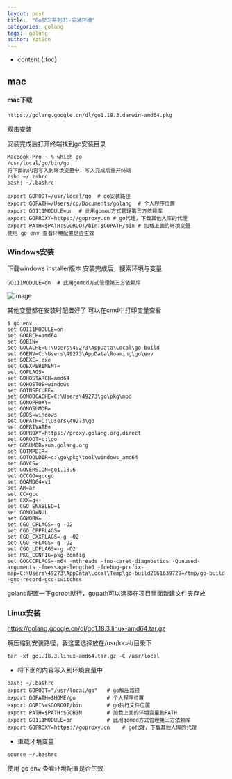 ```yaml
---
layout: post
title:  "Go学习系列01-安装环境"
categories: golang
tags:  golang
author: YztSon
---
```


* content
{:toc}


## mac
#### mac下载
```angular2html
https://golang.google.cn/dl/go1.18.3.darwin-amd64.pkg
```
双击安装

安装完成后打开终端找到go安装目录
```golang
MacBook-Pro ~ % which go
/usr/local/go/bin/go
将下面的内容写入到环境变量中，写入完成后重开终端
zsh: ~/.zshrc
bash: ~/.bashrc

export GOROOT=/usr/local/go  # go安装路径
export GOPATH=/Users/cp/Documents/golang  # 个人程序位置
export GO111MODULE=on  # 此用gomod方式管理第三方依赖库
export GOPROXY=https://goproxy.cn # go代理，下载其他人库的代理
export PATH=$PATH:$GOROOT/bin:$GOPATH/bin # 加载上面的环境变量
使用 go env 查看环境配置是否生效
```

### Windows安装
下载windows installer版本
安装完成后，搜索环境与变量

```golang
GO111MODULE=on  # 此用gomod方式管理第三方依赖库
```

![image](https://buqiubk.github.io/upload/gomode.png)

其他变量都在安装时配置好了
可以在cmd中打印变量查看
```golang
$ go env
set GO111MODULE=on
set GOARCH=amd64
set GOBIN=
set GOCACHE=C:\Users\49273\AppData\Local\go-build
set GOENV=C:\Users\49273\AppData\Roaming\go\env
set GOEXE=.exe
set GOEXPERIMENT=
set GOFLAGS=
set GOHOSTARCH=amd64
set GOHOSTOS=windows
set GOINSECURE=
set GOMODCACHE=C:\Users\49273\go\pkg\mod
set GONOPROXY=
set GONOSUMDB=
set GOOS=windows
set GOPATH=C:\Users\49273\go
set GOPRIVATE=
set GOPROXY=https://proxy.golang.org,direct
set GOROOT=c:\go
set GOSUMDB=sum.golang.org
set GOTMPDIR=
set GOTOOLDIR=c:\go\pkg\tool\windows_amd64
set GOVCS=
set GOVERSION=go1.18.6
set GCCGO=gccgo
set GOAMD64=v1
set AR=ar
set CC=gcc
set CXX=g++
set CGO_ENABLED=1
set GOMOD=NUL
set GOWORK=
set CGO_CFLAGS=-g -O2
set CGO_CPPFLAGS=
set CGO_CXXFLAGS=-g -O2
set CGO_FFLAGS=-g -O2
set CGO_LDFLAGS=-g -O2
set PKG_CONFIG=pkg-config
set GOGCCFLAGS=-m64 -mthreads -fno-caret-diagnostics -Qunused-arguments -fmessage-length=0 -fdebug-prefix-map=C:\Users\49273\AppData\Local\Temp\go-build2861639729=/tmp/go-build -gno-record-gcc-switches
```
goland配置一下goroot就行，gopath可以选择在项目里面新建文件夹存放

### Linux安装

https://golang.google.cn/dl/go1.18.3.linux-amd64.tar.gz

解压缩到安装路径，我这里选择放在/usr/local/目录下
```golang
tar -xf go1.18.3.linux-amd64.tar.gz -C /usr/local
```
+ 将下面的内容写入到环境变量中

```golang
bash: ~/.bashrc
export GOROOT="/usr/local/go" 	# go解压路径
export GOPATH=$HOME/go			# 个人程序位置
export GOBIN=$GOROOT/bin		# go执行文件位置
export PATH=$PATH:$GOBIN		# 加载上面的环境变量到PATH
export GO111MODULE=on			# 此用gomod方式管理第三方依赖库
export GOPROXY=https://goproxy.cn	 # go代理，下载其他人库的代理
 ```
- 重载环境变量

```golang
source ~/.bashrc
```
使用 go env 查看环境配置是否生效















